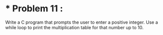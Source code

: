 # * Problem 11 :

Write a C program that prompts the user to enter a positive integer. Use a while loop to print the multiplication table for that number up to 10.